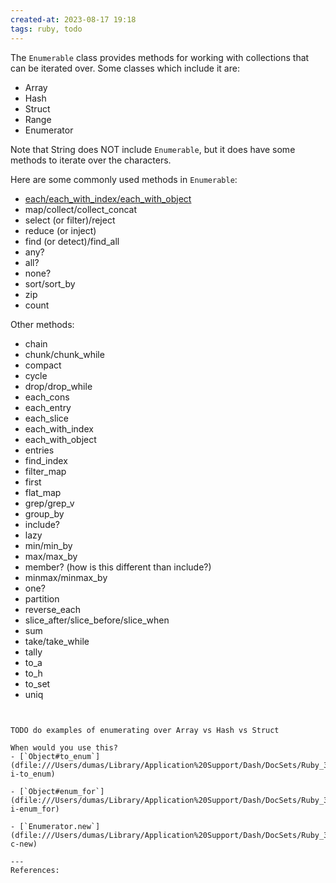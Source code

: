 ```yaml
---
created-at: 2023-08-17 19:18
tags: ruby, todo
---
```


The `Enumerable` class provides methods for working with collections that can be iterated over. Some classes which include it are:

- Array
- Hash
- Struct
- Range
- Enumerator

Note that String does NOT include `Enumerable`, but it does have some methods to iterate over the characters.

Here are some commonly used methods in `Enumerable`:

- [each/each_with_index/each_with_object](ruby/enumerable-each.md)
- map/collect/collect_concat
- select (or filter)/reject
- reduce (or inject)
- find (or detect)/find_all
- any?
- all?
- none?
- sort/sort_by
- zip
- count

Other methods:

- chain
- chunk/chunk_while
- compact
- cycle
- drop/drop_while
- each_cons
- each_entry
- each_slice
- each_with_index
- each_with_object
- entries
- find_index
- filter_map
- first
- flat_map
- grep/grep_v
- group_by
- include?
- lazy
- min/min_by
- max/max_by
- member? (how is this different than include?)
- minmax/minmax_by
- one?
- partition
- reverse_each
- slice_after/slice_before/slice_when
- sum
- take/take_while
- tally
- to_a
- to_h
- to_set
- uniq





```


TODO do examples of enumerating over Array vs Hash vs Struct

When would you use this?
- [`Object#to_enum`](dfile:///Users/dumas/Library/Application%20Support/Dash/DocSets/Ruby_3/Ruby.docset/Contents/Resources/Documents/Object.html#method-i-to_enum)
    
- [`Object#enum_for`](dfile:///Users/dumas/Library/Application%20Support/Dash/DocSets/Ruby_3/Ruby.docset/Contents/Resources/Documents/Object.html#method-i-enum_for)
    
- [`Enumerator.new`](dfile:///Users/dumas/Library/Application%20Support/Dash/DocSets/Ruby_3/Ruby.docset/Contents/Resources/Documents/Enumerator.html#method-c-new)

---
References:

